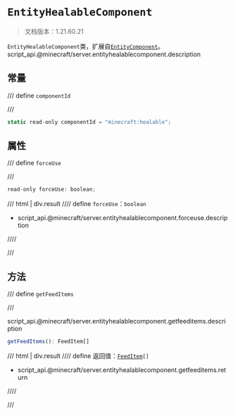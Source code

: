 # `EntityHealableComponent`

> 文档版本：1.21.60.21

`EntityHealableComponent`类，扩展自[`EntityComponent`](./entitycomponent.md)。script_api.@minecraft/server.entityhealablecomponent.description

## 常量

/// define
`componentId`


///

```js
static read-only componentId = "minecraft:healable";
```


## 属性

/// define
`forceUse`


///

```js
read-only forceUse: boolean;
```

/// html | div.result
//// define
`forceUse`：`boolean`

- script_api.@minecraft/server.entityhealablecomponent.forceuse.description


////

///


## 方法

/// define
`getFeedItems`


///

script_api.@minecraft/server.entityhealablecomponent.getfeeditems.description

```js
getFeedItems(): FeedItem[]
```

/// html | div.result
//// define
返回值：<code><a href="../feeditem/">FeedItem</a>[]</code>

- script_api.@minecraft/server.entityhealablecomponent.getfeeditems.return


////

///


